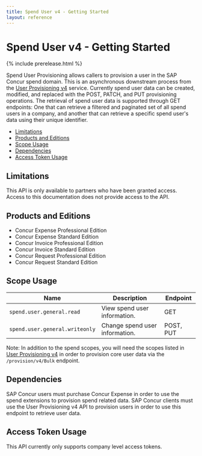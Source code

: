 ```yaml
---
title: Spend User v4 - Getting Started
layout: reference
---
```


# Spend User v4 - Getting Started

{% include prerelease.html %}

Spend User Provisioning allows callers to provision a user in the SAP Concur spend domain. This is an asynchronous downstream process from the [User Provisioning v4](/api-reference/user-provisioning/v4.user-provisioning.html) service. Currently spend user data can be created, modified, and replaced with the POST, PATCH, and PUT provisioning operations. The retrieval of spend user data is supported through GET endpoints: One that can retrieve a filtered and paginated set of all spend users in a company, and another that can retrieve a specific spend user's data using their unique identifier.

- [Limitations](#limitations)
- [Products and Editions](#products-editions)
- [Scope Usage](#scope-usage)
- [Dependencies](#dependencies)
- [Access Token Usage](#access-token-usage)

## <a name="limitations"></a>Limitations

This API is only available to partners who have been granted access. Access to this documentation does not provide access to the API.

## <a name="products-editions"></a>Products and Editions

- Concur Expense Professional Edition
- Concur Expense Standard Edition
- Concur Invoice Professional Edition
- Concur Invoice Standard Edition
- Concur Request Professional Edition
- Concur Request Standard Edition

## Scope Usage <a name="scope-usage"></a>

| Name                           | Description                    | Endpoint  |
| ------------------------------ | ------------------------------ | --------- |
| `spend.user.general.read`      | View spend user information.   | GET       |
| `spend.user.general.writeonly` | Change spend user information. | POST, PUT |

Note: In addition to the spend scopes, you will need the scopes listed in [User Provisioning v4](/api-reference/user-provisioning/v4.user-provisioning.html) in order to provision core user data via the `/provision/v4/Bulk` endpoint.

## Dependencies <a name="dependencies"></a>

SAP Concur users must purchase Concur Expense in order to use the spend extensions to provision spend related data. SAP Concur clients must use the User Provisioning v4 API to provision users in order to use this endpoint to retrieve user data.

## Access Token Usage <a name="access-token-usage"></a>

This API currently only supports company level access tokens.

